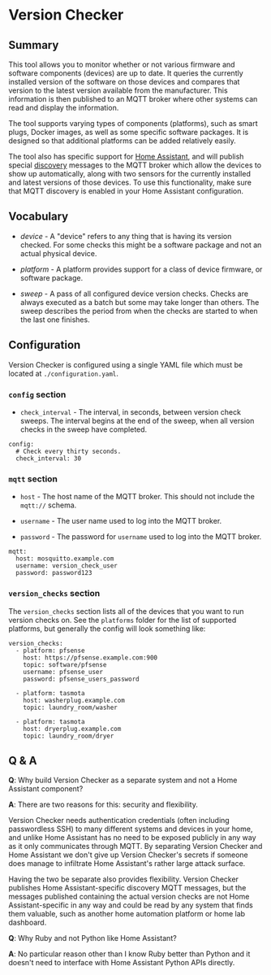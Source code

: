 # Version Checker

## Summary

This tool allows you to monitor whether or not various firmware and software components (devices) are up to date. It queries the currently installed version of the software on those devices and compares that version to the latest version available from the manufacturer. This information is then published to an MQTT broker where other systems can read and display the information.

The tool supports varying types of components (platforms), such as smart plugs, Docker images, as well as some specific software packages. It is designed so that additional platforms can be added relatively easily.

The tool also has specific support for [Home Assistant](https://www.home-assistant.io), and will publish special [discovery](https://www.home-assistant.io/docs/mqtt/discovery) messages to the MQTT broker which allow the devices to show up automatically, along with two sensors for the currently installed and latest versions of those devices. To use this functionality, make sure that MQTT discovery is enabled in your Home Assistant configuration.

## Vocabulary

- *device* - A "device" refers to any thing that is having its version checked. For some checks this might be a software package and not an actual physical device.

- *platform* - A platform provides support for a class of device firmware, or software package.

- *sweep* - A pass of all configured device version checks. Checks are always executed as a batch but some may take longer than others. The sweep describes the period from when the checks are started to when the last one finishes.

## Configuration

Version Checker is configured using a single YAML file which must be located at `./configuration.yaml`.

### `config` section

- `check_interval` - The interval, in seconds, between version check sweeps. The interval begins at the end of the sweep, when all version checks in the sweep have completed.

```
config:
  # Check every thirty seconds.
  check_interval: 30
```

### `mqtt` section

- `host` - The host name of the MQTT broker. This should not include the `mqtt://` schema.

- `username` - The user name used to log into the MQTT broker.

- `password` - The password for `username` used to log into the MQTT broker.

```
mqtt:
  host: mosquitto.example.com
  username: version_check_user
  password: password123
```

### `version_checks` section

The `version_checks` section lists all of the devices that you want to run version checks on. See the `platforms` folder for the list of supported platforms, but generally the config will look something like:

```
version_checks:
  - platform: pfsense
    host: https://pfsense.example.com:900
    topic: software/pfsense
    username: pfsense_user
    password: pfsense_users_password

  - platform: tasmota
    host: washerplug.example.com
    topic: laundry_room/washer

  - platform: tasmota
    host: dryerplug.example.com
    topic: laundry_room/dryer
```

## Q & A

**Q**: Why build Version Checker as a separate system and not a Home Assistant component?

**A**: There are two reasons for this: security and flexibility.

Version Checker needs authentication credentials (often including passwordless SSH) to many different systems and devices in your home, and unlike Home Assistant has no need to be exposed publicly in any way as it only communicates through MQTT. By separating Version Checker and Home Assistant we don't give up Version Checker's secrets if someone does manage to infiltrate Home Assistant's rather large attack surface.

Having the two be separate also provides flexibility. Version Checker publishes Home Assistant-specific discovery MQTT messages, but the messages published containing the actual version checks are not Home Assistant-specific in any way and could be read by any system that finds them valuable, such as another home automation platform or home lab dashboard.

**Q**: Why Ruby and not Python like Home Assistant?

**A**: No particular reason other than I know Ruby better than Python and it doesn't need to interface with Home Assistant Python APIs directly.